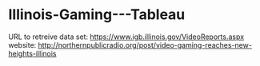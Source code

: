 # Illinois-Gaming---Tableau
URL to retreive data set: https://www.igb.illinois.gov/VideoReports.aspx
website: http://northernpublicradio.org/post/video-gaming-reaches-new-heights-illinois
